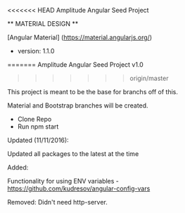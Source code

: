 <<<<<<< HEAD
Amplitude Angular Seed Project

** MATERIAL DESIGN **

[Angular Material] (https://material.angularjs.org/)
- version: 1.1.0

=======
Amplitude Angular Seed Project v1.0
>>>>>>> origin/master

This project is meant to be the base for branchs off of this.

Material and Bootstrap branches will be created.

- Clone Repo
- Run npm start

Updated (11/11/2016):

Updated all packages to the latest at the time


Added:

Functionality for using ENV variables - https://github.com/kudresov/angular-config-vars

Removed:
Didn't need http-server.